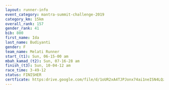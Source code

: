 ```yaml
---
layout: runner-info 
event_category: mantra-summit-challenge-2019 
category_km: 15km 
overall_rank: 157
gender_rank: 41
bib: 800
first_name: Ida
last_name: Budiyanti
gender: F
team_name: Melati Runner
start_(t1): Sun, 06-15-00 am
mbah_kamad_(t2): Sun, 07-16-28 am
finish_(t3): Sun, 10-04-12 am
race_time: 3-49-12
status: FINISHER
certficate: https:drive.google.com/file/d/1oUR2xA4TJPJonx74ai1neISN4LQzYEFj/view?usp=sharing
---
```

